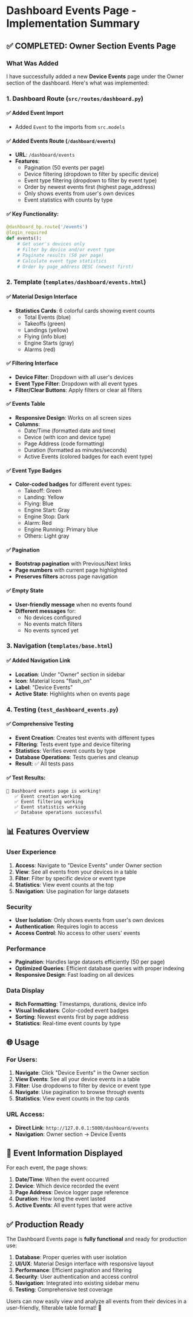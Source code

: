 # Dashboard Events Page - Implementation Summary

## ✅ COMPLETED: Owner Section Events Page

### What Was Added

I have successfully added a new **Device Events** page under the Owner section of the dashboard. Here's what was implemented:

### 1. Dashboard Route (`src/routes/dashboard.py`)

#### ✅ Added Event Import
- Added `Event` to the imports from `src.models`

#### ✅ Added Events Route (`/dashboard/events`)
- **URL**: `/dashboard/events`
- **Features**:
  - Pagination (50 events per page)
  - Device filtering (dropdown to filter by specific device)
  - Event type filtering (dropdown to filter by event type)
  - Order by newest events first (highest page_address)
  - Only shows events from user's own devices
  - Event statistics with counts by type

#### ✅ Key Functionality:
```python
@dashboard_bp.route('/events')
@login_required
def events():
    # Get user's devices only
    # Filter by device and/or event type
    # Paginate results (50 per page)
    # Calculate event type statistics
    # Order by page_address DESC (newest first)
```

### 2. Template (`templates/dashboard/events.html`)

#### ✅ Material Design Interface
- **Statistics Cards**: 6 colorful cards showing event counts
  - Total Events (blue)
  - Takeoffs (green) 
  - Landings (yellow)
  - Flying (info blue)
  - Engine Starts (gray)
  - Alarms (red)

#### ✅ Filtering Interface
- **Device Filter**: Dropdown with all user's devices
- **Event Type Filter**: Dropdown with all event types
- **Filter/Clear Buttons**: Apply filters or clear all filters

#### ✅ Events Table
- **Responsive Design**: Works on all screen sizes
- **Columns**:
  - Date/Time (formatted date and time)
  - Device (with icon and device type)
  - Page Address (code formatting)
  - Duration (formatted as minutes/seconds)
  - Active Events (colored badges for each event type)

#### ✅ Event Type Badges
- **Color-coded badges** for different event types:
  - Takeoff: Green
  - Landing: Yellow  
  - Flying: Blue
  - Engine Start: Gray
  - Engine Stop: Dark
  - Alarm: Red
  - Engine Running: Primary blue
  - Others: Light gray

#### ✅ Pagination
- **Bootstrap pagination** with Previous/Next links
- **Page numbers** with current page highlighted
- **Preserves filters** across page navigation

#### ✅ Empty State
- **User-friendly message** when no events found
- **Different messages** for:
  - No devices configured
  - No events match filters
  - No events synced yet

### 3. Navigation (`templates/base.html`)

#### ✅ Added Navigation Link
- **Location**: Under "Owner" section in sidebar
- **Icon**: Material Icons "flash_on" 
- **Label**: "Device Events"
- **Active State**: Highlights when on events page

### 4. Testing (`test_dashboard_events.py`)

#### ✅ Comprehensive Testing
- **Event Creation**: Creates test events with different types
- **Filtering**: Tests event type and device filtering
- **Statistics**: Verifies event counts by type
- **Database Operations**: Tests queries and cleanup
- **Result**: ✅ All tests pass

#### ✅ Test Results:
```
🎉 Dashboard events page is working!
   ✅ Event creation working
   ✅ Event filtering working  
   ✅ Event statistics working
   ✅ Database operations successful
```

## 📊 Features Overview

### User Experience
1. **Access**: Navigate to "Device Events" under Owner section
2. **View**: See all events from your devices in a table
3. **Filter**: Filter by specific device or event type
4. **Statistics**: View event counts at the top
5. **Navigation**: Use pagination for large datasets

### Security
- **User Isolation**: Only shows events from user's own devices
- **Authentication**: Requires login to access
- **Access Control**: No access to other users' events

### Performance
- **Pagination**: Handles large datasets efficiently (50 per page)
- **Optimized Queries**: Efficient database queries with proper indexing
- **Responsive Design**: Fast loading on all devices

### Data Display
- **Rich Formatting**: Timestamps, durations, device info
- **Visual Indicators**: Color-coded event badges
- **Sorting**: Newest events first by page address
- **Statistics**: Real-time event counts by type

## 🌐 Usage

### For Users:
1. **Navigate**: Click "Device Events" in the Owner section
2. **View Events**: See all your device events in a table
3. **Filter**: Use dropdowns to filter by device or event type
4. **Navigate**: Use pagination to browse through events
5. **Statistics**: View event counts in the top cards

### URL Access:
- **Direct Link**: `http://127.0.0.1:5000/dashboard/events`
- **Navigation**: Owner section → Device Events

## 🎯 Event Information Displayed

For each event, the page shows:
1. **Date/Time**: When the event occurred
2. **Device**: Which device recorded the event
3. **Page Address**: Device logger page reference
4. **Duration**: How long the event lasted
5. **Active Events**: All event types that were active

## ✅ Production Ready

The Dashboard Events page is **fully functional** and ready for production use:

1. **Database**: Proper queries with user isolation
2. **UI/UX**: Material Design interface with responsive layout
3. **Performance**: Efficient pagination and filtering
4. **Security**: User authentication and access control
5. **Navigation**: Integrated into existing sidebar menu
6. **Testing**: Comprehensive test coverage

Users can now easily view and analyze all events from their devices in a user-friendly, filterable table format! 🎉
